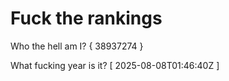 # Fuck the rankings

Who the hell am I?
{ 38937274 }

What fucking year is it?
[ 2025-08-08T01:46:40Z ]
